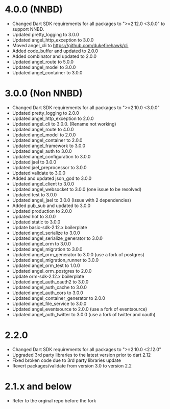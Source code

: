 # 4.0.0 (NNBD)
* Changed Dart SDK requirements for all packages to ">=2.12.0 <3.0.0" to support NNBD. 
* Updated pretty_logging to 3.0.0
* Updated angel_http_exception to 3.0.0
* Moved angel_cli to https://github.com/dukefirehawk/cli
* Added code_buffer and updated to 2.0.0
* Added combinator and updated to 2.0.0
* Updated angel_route to 5.0.0
* Updated angel_model to 3.0.0
* Updated angel_container to 3.0.0

# 3.0.0 (Non NNBD)
* Changed Dart SDK requirements for all packages to ">=2.10.0 <3.0.0"
* Updated pretty_logging to 2.0.0
* Updated angel_http_exception to 2.0.0
* Updated angel_cli to 3.0.0. (Rename not working)
* Updated angel_route to 4.0.0
* Updated angel_model to 2.0.0
* Updated angel_container to 2.0.0
* Updated angel_framework to 3.0.0
* Updated angel_auth to 3.0.0
* Updated angel_configuration to 3.0.0
* Updated jael to 3.0.0
* Updated jael_preprocessor to 3.0.0
* Updated validate to 3.0.0
* Added and updated json_god to 3.0.0
* Updated angel_client to 3.0.0
* Updated angel_websocket to 3.0.0 (one issue to be resolved)
* Updated test to 3.0.0
* Updated angel_jael to 3.0.0 (Issue with 2 dependencies)
* Added pub_sub and updated to 3.0.0
* Updated production to 2.0.0
* Updated hot to 3.0.0
* Updated static to 3.0.0
* Update basic-sdk-2.12.x boilerplate
* Updated angel_serialize to 3.0.0
* Updated angel_serialize_generator to 3.0.0
* Updated angel_orm to 3.0.0
* Updated angel_migration to 3.0.0
* Updated angel_orm_generator to 3.0.0 (use a fork of postgres)
* Updated angel_migration_runner to 3.0.0
* Updated angel_orm_test to 1.0.0
* Updated angel_orm_postgres to 2.0.0
* Update orm-sdk-2.12.x boilerplate
* Updated angel_auth_oauth2 to 3.0.0
* Updated angel_auth_cache to 3.0.0
* Updated angel_auth_cors to 3.0.0
* Updated angel_container_generator to 2.0.0
* Updated angel_file_service to 3.0.0
* Updated angel_eventsource to 2.0.0 (use a fork of eventsource)
* Updated angel_auth_twitter to 3.0.0 (use a fork of twitter and oauth)

# 2.2.0
* Changed Dart SDK requirements for all packages to ">=2.10.0 <2.12.0"
* Upgraded 3rd party libraries to the latest version prior to dart 2.12
* Fixed broken code due to 3rd party libraries update
* Revert packages/validate from version 3.0 to version 2.2

# 2.1.x and below
* Refer to the orginal repo before the fork

